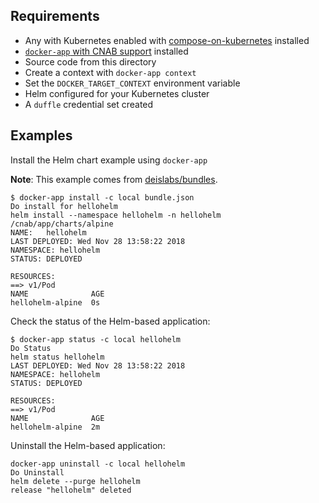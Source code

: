 ## Requirements

* Any with Kubernetes enabled with [compose-on-kubernetes](https://github.com/docker/compose-on-kubernetes) installed
* [`docker-app` with CNAB support](https://github.com/docker/app/releases/tag/cnab-dockercon-preview) installed
* Source code from this directory
* Create a context with `docker-app context`
* Set the `DOCKER_TARGET_CONTEXT` environment variable
* Helm configured for your Kubernetes cluster
* A `duffle` credential set created

## Examples

Install the Helm chart example using `docker-app`

**Note**: This example comes from [deislabs/bundles](https://github.com/deislabs/bundles/tree/master/hellohelm).

```console
$ docker-app install -c local bundle.json
Do install for hellohelm
helm install --namespace hellohelm -n hellohelm /cnab/app/charts/alpine
NAME:   hellohelm
LAST DEPLOYED: Wed Nov 28 13:58:22 2018
NAMESPACE: hellohelm
STATUS: DEPLOYED

RESOURCES:
==> v1/Pod
NAME              AGE
hellohelm-alpine  0s
```

Check the status of the Helm-based application:

```console
$ docker-app status -c local hellohelm
Do Status
helm status hellohelm
LAST DEPLOYED: Wed Nov 28 13:58:22 2018
NAMESPACE: hellohelm
STATUS: DEPLOYED

RESOURCES:
==> v1/Pod
NAME              AGE
hellohelm-alpine  2m
```

Uninstall the Helm-based application:

```console
docker-app uninstall -c local hellohelm
Do Uninstall
helm delete --purge hellohelm
release "hellohelm" deleted
```
